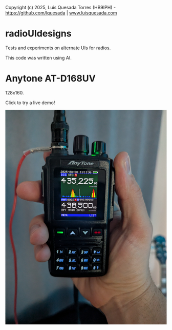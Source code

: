 Copyright (c) 2025, Luis Quesada Torres (HB9IPH) - https://github.com/lquesada | www.luisquesada.com

# radioUIdesigns

Tests and experiments on alternate UIs for radios.

This code was written using AI.

# Anytone AT-D168UV

128x160.

Click to try a live demo!

[![Anytone AT-D168UV](anytone_atd168uv_1.jpg)]([https://www.youtube.com/watch?v=mI0UWm7BNtQ](https://lquesada.github.io/radioUIdesigns/anytone_atd168uv_1.html))

